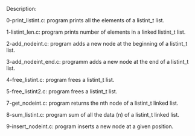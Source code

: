 Description:

0-print_listint.c: program prints all the elements of a listint_t list.

1-listint_len.c: program prints  number of elements in a linked listint_t list.

2-add_nodeint.c: program adds a new node at the beginning of a listint_t list.

3-add_nodeint_end.c: programm adds a new node at the end of a listint_t list.

4-free_listint.c: program frees a listint_t list.

5-free_listint2.c: program frees a listint_t list.

7-get_nodeint.c: program returns the nth node of a listint_t linked list.

8-sum_listint.c: program sum of all the data (n) of a listint_t linked list.

9-insert_nodeint.c: program inserts a new node at a given position.

